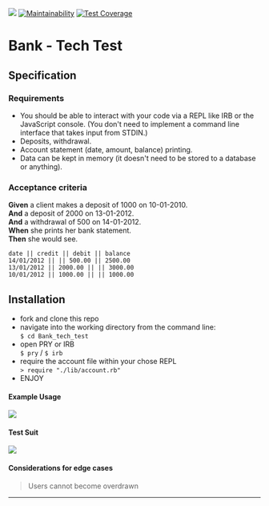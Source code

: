 ![](https://travis-ci.org/antcliffoc/bank-tech-test.svg?branch=master) [![Maintainability](https://api.codeclimate.com/v1/badges/5e6199a040d9a0dbab62/maintainability)](https://codeclimate.com/github/antcliffoc/bank-tech-test/maintainability) [![Test Coverage](https://api.codeclimate.com/v1/badges/5e6199a040d9a0dbab62/test_coverage)](https://codeclimate.com/github/antcliffoc/bank-tech-test/test_coverage)
# Bank - Tech Test

## Specification

### Requirements

- You should be able to interact with your code via a REPL like IRB or the JavaScript console. (You don't need to implement a command line interface that takes input from STDIN.)
- Deposits, withdrawal.
- Account statement (date, amount, balance) printing.
- Data can be kept in memory (it doesn't need to be stored to a database or anything).

### Acceptance criteria
**Given** a client makes a deposit of 1000 on 10-01-2010.  
**And** a deposit of 2000 on 13-01-2012.  
**And** a withdrawal of 500 on 14-01-2012.  
**When** she prints her bank statement.  
**Then** she would see.  
```
date || credit || debit || balance
14/01/2012 || || 500.00 || 2500.00
13/01/2012 || 2000.00 || || 3000.00
10/01/2012 || 1000.00 || || 1000.00
```

## Installation

- fork and clone this repo  
- navigate into the working directory from the command line:  
``` $ cd Bank_tech_test ```
- open PRY or IRB  
``` $ pry ``` / ``` $ irb ```
- require the account file within your chose REPL  
``` > require "./lib/account.rb" ```
- ENJOY

#### Example Usage
![](./public/usage.png)
#### Test Suit
![](./public/tests.png)  

#### Considerations for edge cases
> Users cannot become overdrawn  
---
